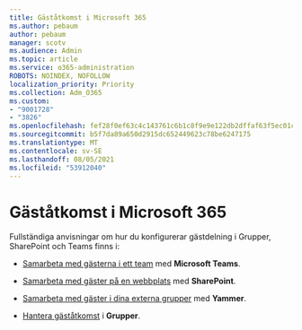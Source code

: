 ```yaml
---
title: Gäståtkomst i Microsoft 365
ms.author: pebaum
author: pebaum
manager: scotv
ms.audience: Admin
ms.topic: article
ms.service: o365-administration
ROBOTS: NOINDEX, NOFOLLOW
localization_priority: Priority
ms.collection: Adm_O365
ms.custom:
- "9001728"
- "3826"
ms.openlocfilehash: fef28f0ef63c4c143761c6b1c8f9e9e122db2dffaf63f5ec01c914f89c9a7592
ms.sourcegitcommit: b5f7da89a650d2915dc652449623c78be6247175
ms.translationtype: MT
ms.contentlocale: sv-SE
ms.lasthandoff: 08/05/2021
ms.locfileid: "53912040"
---
```

# <a name="manage-guest-access-in-microsoft-365"></a>Gäståtkomst i Microsoft 365

Fullständiga anvisningar om hur du konfigurerar gästdelning i Grupper, SharePoint och Teams finns i: 

- [Samarbeta med gästerna i ett team](https://docs.microsoft.com/microsoft-365/solutions/collaborate-as-team?view=o365-worldwide) med **Microsoft Teams**. 

- [Samarbeta med gäster på en webbplats](https://docs.microsoft.com/microsoft-365/solutions/collaborate-in-site?view=o365-worldwide) med **SharePoint**. 

- [Samarbeta med gäster i dina externa grupper](https://docs.microsoft.com/yammer/work-with-external-users/create-and-manage-external-groups?redirectSourcePath=%252farticle%252f9ccd15ce-0efc-4dc1-81bc-4a424ab6f92a.aspx) med **Yammer**. 

- [Hantera gäståtkomst](https://docs.microsoft.com/microsoft-365/admin/create-groups/manage-guest-access-in-groups?view=o365-worldwide) i **Grupper**.
